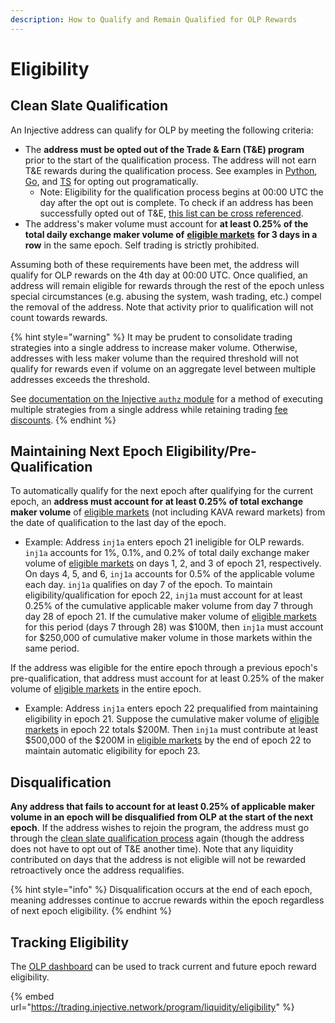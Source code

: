 ```yaml
---
description: How to Qualify and Remain Qualified for OLP Rewards
---
```


# Eligibility

## Clean Slate Qualification

An Injective address can qualify for OLP by meeting the following criteria:

* The **address must be opted out of the Trade & Earn (T\&E) program** prior to the start of the qualification process. The address will not earn T\&E rewards during the qualification process. See examples in [Python](https://github.com/InjectiveLabs/sdk-python/blob/master/examples/chain\_client/24\_MsgRewardsOptOut.py), [Go](https://github.com/InjectiveLabs/sdk-go/blob/master/examples/chain/24\_MsgRegisterAsDMM/example.go), and [TS](https://github.com/InjectiveLabs/injective-ts/wiki/04CoreModulesExchange#msgrewardsoptout) for opting out programatically.
  * Note: Eligibility for the qualification process begins at 00:00 UTC the day after the opt out is complete. To check if an address has been successfully opted out of T\&E, [this list can be cross referenced](https://lcd.injective.network/injective/exchange/v1beta1/opted\_out\_of\_rewards\_accounts).
* The address's maker volume must account for **at least 0.25% of the total daily exchange maker volume of** [**eligible markets**](program-details/eligible-markets.md) **for 3 days in a row** in the same epoch. Self trading is strictly prohibited.

Assuming both of these requirements have been met, the address will qualify for OLP rewards on the 4th day at 00:00 UTC. Once qualified, an address will remain eligible for rewards through the rest of the epoch unless special circumstances (e.g. abusing the system, wash trading, etc.) compel the removal of the address. Note that activity prior to qualification will not count towards rewards.

{% hint style="warning" %}
It may be prudent to consolidate trading strategies into a single address to increase maker volume. Otherwise, addresses with less maker volume than the required threshold will not qualify for rewards even if volume on an aggregate level between multiple addresses exceeds the threshold.&#x20;

See [documentation on the Injective `authz` module](https://docs.injective.network/develop/modules/Core/authz/) for a method of executing multiple strategies from a single address while retaining trading [fee discounts](https://helixapp.com/fee-discounts).
{% endhint %}

## Maintaining Next Epoch Eligibility/Pre-Qualification

To automatically qualify for the next epoch after qualifying for the current epoch, an **address must account for at least 0.25% of total exchange maker volume** of [eligible markets](program-details/eligible-markets.md) (not including KAVA reward markets) from the date of qualification to the last day of the epoch.&#x20;

* Example: Address `inj1a` enters epoch 21 ineligible for OLP rewards. `inj1a` accounts for 1%, 0.1%, and 0.2% of total daily exchange maker volume of [eligible markets](program-details/eligible-markets.md) on days 1, 2, and 3 of epoch 21, respectively. On days 4, 5, and 6, `inj1a` accounts for 0.5% of the applicable volume each day. `inj1a` qualifies on day 7 of the epoch. To maintain eligibility/qualification for epoch 22, `inj1a` must account for at least 0.25% of the cumulative applicable maker volume from day 7 through day 28 of epoch 21. If the cumulative maker volume of [eligible markets](program-details/eligible-markets.md) for this period (days 7 through 28) was $100M, then `inj1a` must account for $250,000 of cumulative maker volume in those markets within the same period.

If the address was eligible for the entire epoch through a previous epoch's pre-qualification, that address must account for at least 0.25% of the maker volume of [eligible markets](program-details/eligible-markets.md) in the entire epoch.&#x20;

* Example: Address `inj1a` enters epoch 22 prequalified from maintaining eligibility in epoch 21. Suppose the cumulative maker volume of [eligible markets](program-details/eligible-markets.md) in epoch 22 totals $200M. Then `inj1a` must contribute at least $500,000 of the $200M in [eligible markets](program-details/eligible-markets.md) by the end of epoch 22 to maintain automatic eligibility for epoch 23.

## Disqualification

**Any address that fails to account for at least 0.25% of applicable maker volume in an epoch will be disqualified from OLP at the start of the next epoch**. If the address wishes to rejoin the program, the address must go through the [clean slate qualification process](eligibility.md#clean-slate-qualification) again (though the address does not have to opt out of T\&E another time). Note that any liquidity contributed on days that the address is not eligible will not be rewarded retroactively once the address requalifies.

{% hint style="info" %}
Disqualification occurs at the end of each epoch, meaning addresses continue to accrue rewards within the epoch regardless of next epoch eligibility.
{% endhint %}

## Tracking Eligibility

The [OLP dashboard](https://trading.injective.network/program/liquidity/eligibility) can be used to track current and future epoch reward eligibility.

{% embed url="https://trading.injective.network/program/liquidity/eligibility" %}
